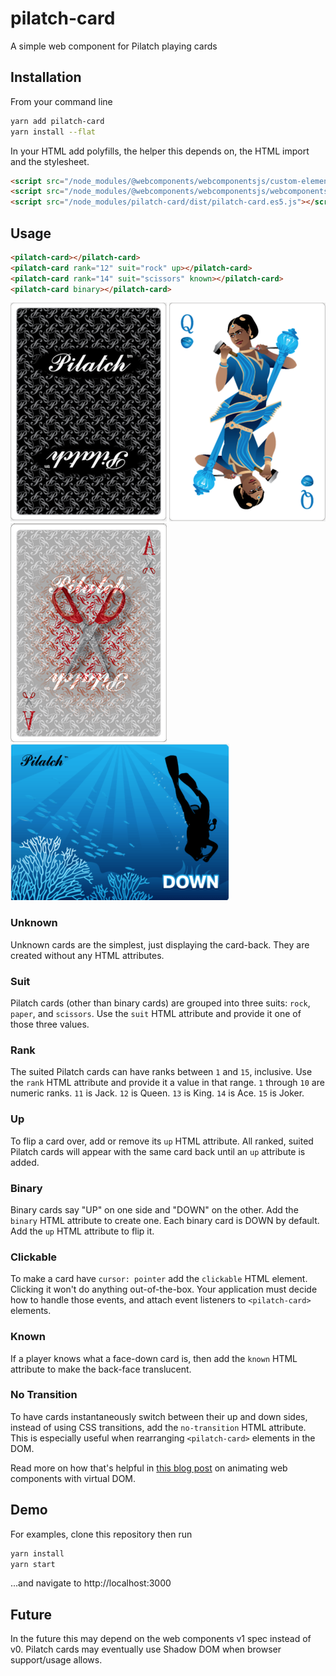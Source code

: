 # pilatch-card

A simple web component for Pilatch playing cards

## Installation

From your command line

```bash
yarn add pilatch-card
yarn install --flat
```

In your HTML add polyfills, the helper this depends on, the HTML import and the stylesheet.

```html
<script src="/node_modules/@webcomponents/webcomponentsjs/custom-elements-es5-adapter.js"></script>
<script src="/node_modules/@webcomponents/webcomponentsjs/webcomponents-loader.js"></script>
<script src="/node_modules/pilatch-card/dist/pilatch-card.es5.js"></script>
```

## Usage

```html
<pilatch-card></pilatch-card>
<pilatch-card rank="12" suit="rock" up></pilatch-card>
<pilatch-card rank="14" suit="scissors" known></pilatch-card>
<pilatch-card binary></pilatch-card>
```

![black-backed Pilatch card, face-down](readme-images/card-back.png)
![Queen of rock Pilatch card, face-up](readme-images/queen-of-rock.png)
![known, face-down, Ace of Scissors](readme-images/known-ace-of-scissors.png)
![binary Pilatch card, DOWN](readme-images/binary-down.png)

### Unknown

Unknown cards are the simplest, just displaying the card-back. They are created without any HTML attributes.

### Suit

Pilatch cards (other than binary cards) are grouped into three suits: `rock`, `paper`, and `scissors`. Use the `suit` HTML attribute and provide it one of those three values.

### Rank

The suited Pilatch cards can have ranks between `1` and `15`, inclusive. Use the `rank` HTML attribute and provide it a value in that range. `1` through `10` are numeric ranks. `11` is Jack. `12` is Queen. `13` is King. `14` is Ace. `15` is Joker.

### Up

To flip a card over, add or remove its `up` HTML attribute. All ranked, suited Pilatch cards will appear with the same card back until an `up` attribute is added.

### Binary

Binary cards say "UP" on one side and "DOWN" on the other. Add the `binary` HTML attribute to create one. Each binary card is DOWN by default. Add the `up` HTML attribute to flip it.

### Clickable

To make a card have `cursor: pointer` add the `clickable` HTML element.
Clicking it won't do anything out-of-the-box.
Your application must decide how to handle those events, and attach event listeners to `<pilatch-card>` elements.

### Known

If a player knows what a face-down card is, then add the `known` HTML attribute to make the back-face translucent.

### No Transition

To have cards instantaneously switch between their up and down sides, instead of using CSS transitions, add the `no-transition` HTML attribute. This is especially useful when rearranging `<pilatch-card>` elements in the DOM.

Read more on how that's helpful in [this blog post](https://experiments.pilatch.com/card-animation/) on animating web components with virtual DOM.

## Demo

For examples, clone this repository then run

```bash
yarn install
yarn start
```

...and navigate to http://localhost:3000

## Future

In the future this may depend on the web components v1 spec instead of v0. Pilatch cards may eventually use Shadow DOM when browser support/usage allows.
